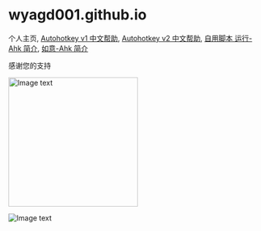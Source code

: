 ﻿# wyagd001.github.io
个人主页, [Autohotkey v1 中文帮助](https://wyagd001.github.io/zh-cn/index.html),   [Autohotkey v2 中文帮助](https://wyagd001.github.io/v2/index.html),   [自用脚本 运行-Ahk 简介](https://wyagd001.github.io/Run-Ahk/index.md),   [如意-Ahk 简介](https://wyagd001.github.io/RuYi-Ahk/index.md)  

感谢您的支持

<img src="https://wyagd001.github.io/img/coffee.png" alt="Image text" width="256px" />

![Image text](https://autohotkey.com/assets/images/ahk-logo-no-text241x78-180.png)
